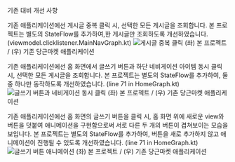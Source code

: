 
기존 대비 개선 사항

기존 애플리케이션에선 게시글 중복 클릭 시, 선택한 모든 게시글을 조회합니다.
본 프로젝트는 별도의 StateFlow를 추가하여,한 게시글만 조회하도록 개선하였습니다. (viewmodel.clicklistener.MainNavGraph.kt)
![게시글 중복 클릭](https://github.com/user-attachments/assets/11f30405-1f57-4c6b-9b79-a08bdbf4e86f)
(좌) 본 프로젝트 / (우) 기존 당근마켓 애플리케이션


기존 애플리케이션에선 홈 화면에서 글쓰기 버튼과 하단 네비게이션 아이템 동시 클릭 시, 선택한 모든 게시글을 조회합니다.
본 프로젝트는 별도의 StateFlow를 추가하여, 둘 중 하나만 동작하도록 개선하였습니다. (line 71 in HomeGraph.kt)
![글쓰기 버튼과 네비게이션 동시 클릭](https://github.com/user-attachments/assets/75fdd030-f18d-4bfc-b1b9-91372be25829)
(좌) 본 프로젝트 / (우) 기존 당근마켓 애플리케이션

기존 애플리케이션에선 홈 화면의 글쓰기 버튼을 클릭 시,
홈 화면 위에 새로운 view와 버튼을 덧붙여 애니메이션을 구현함으로써 서로 다른 두 개의 버튼이 겹쳐보이는 모습을 보입니다.
본 프로젝트는 별도의 StateFlow를 추가하여, 버튼을 새로 추가하지 않고 애니메이션이 진행될 수 있도록 개선하였습니다. (line 71 in HomeGraph.kt)
![글쓰기 버튼 애니메이션](https://github.com/user-attachments/assets/b0062e5c-1194-416e-ad17-a0298007144c)
(좌) 본 프로젝트 / (우) 기존 당근마켓 애플리케이션
